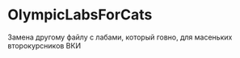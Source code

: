 # OlympicLabsForCats
Замена другому файлу с лабами, который говно, для масеньких второкурсников ВКИ

